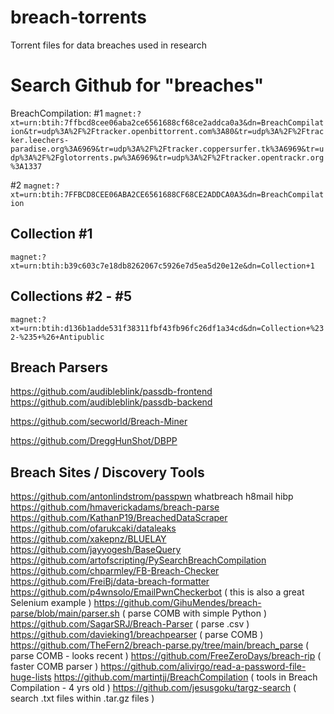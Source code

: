 # breach-torrents
Torrent files for data breaches used in research


# Search Github for "breaches"

BreachCompilation:
#1 `magnet:?xt=urn:btih:7ffbcd8cee06aba2ce6561688cf68ce2addca0a3&dn=BreachCompilation&tr=udp%3A%2F%2Ftracker.openbittorrent.com%3A80&tr=udp%3A%2F%2Ftracker.leechers-paradise.org%3A6969&tr=udp%3A%2F%2Ftracker.coppersurfer.tk%3A6969&tr=udp%3A%2F%2Fglotorrents.pw%3A6969&tr=udp%3A%2F%2Ftracker.opentrackr.org%3A1337`

#2 `magnet:?xt=urn:btih:7FFBCD8CEE06ABA2CE6561688CF68CE2ADDCA0A3&dn=BreachCompilation`

## Collection #1
`magnet:?xt=urn:btih:b39c603c7e18db8262067c5926e7d5ea5d20e12e&dn=Collection+1`

## Collections #2 - #5
`magnet:?xt=urn:btih:d136b1adde531f38311fbf43fb96fc26df1a34cd&dn=Collection+%232-%235+%26+Antipublic`



## Breach Parsers

https://github.com/audibleblink/passdb-frontend
https://github.com/audibleblink/passdb-backend

https://github.com/secworld/Breach-Miner

https://github.com/DreggHunShot/DBPP

## Breach Sites / Discovery Tools
https://github.com/antonlindstrom/passpwn
whatbreach
h8mail
hibp
https://github.com/hmaverickadams/breach-parse
https://github.com/KathanP19/BreachedDataScraper
https://github.com/ofarukcaki/dataleaks
https://github.com/xakepnz/BLUELAY
https://github.com/jayyogesh/BaseQuery
https://github.com/artofscripting/PySearchBreachCompilation
https://github.com/chparmley/FB-Breach-Checker
https://github.com/FreiBj/data-breach-formatter
https://github.com/p4wnsolo/EmailPwnCheckerbot ( this is also a great Selenium example )
https://github.com/GihuMendes/breach-parse/blob/main/parser.sh ( parse COMB with simple Python )
https://github.com/SagarSRJ/Breach-Parser ( parse .csv )
https://github.com/davieking1/breachpearser ( parse COMB )
https://github.com/TheFern2/breach-parse.py/tree/main/breach_parse ( parse COMB - looks recent )
https://github.com/FreeZeroDays/breach-rip ( faster COMB parser )
https://github.com/alivirgo/read-a-password-file-huge-lists
https://github.com/martintjj/BreachCompilation ( tools in Breach Compilation - 4 yrs old )
https://github.com/jesusgoku/targz-search ( search .txt files within .tar.gz files )

